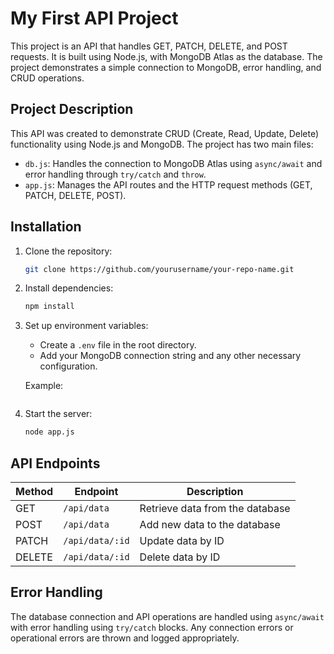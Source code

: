
# My First API Project

This project is an API that handles GET, PATCH, DELETE, and POST requests. It is built using Node.js, with MongoDB Atlas as the database. The project demonstrates a simple connection to MongoDB, error handling, and CRUD operations.

## Project Description

This API was created to demonstrate CRUD (Create, Read, Update, Delete) functionality using Node.js and MongoDB. The project has two main files:

- `db.js`: Handles the connection to MongoDB Atlas using `async/await` and error handling through `try/catch` and `throw`.
- `app.js`: Manages the API routes and the HTTP request methods (GET, PATCH, DELETE, POST).

## Installation

1. Clone the repository:

   ```bash
   git clone https://github.com/yourusername/your-repo-name.git
   ```

2. Install dependencies:

   ```bash
   npm install
   ```

3. Set up environment variables:
   - Create a `.env` file in the root directory.
   - Add your MongoDB connection string and any other necessary configuration.

   Example:

   ```bash  CONNECTION_STRING=mongodb+srv://<username>:<password>@cluster0.mongodb.net/myFirstDatabase?retryWrites=true&w=majority
   ```


4. Start the server:

   ```bash
   node app.js
   ```

## API Endpoints

| Method | Endpoint     | Description              |
|--------|--------------|--------------------------|
| GET    | `/api/data`  | Retrieve data from the database |
| POST   | `/api/data`  | Add new data to the database  |
| PATCH  | `/api/data/:id` | Update data by ID          |
| DELETE | `/api/data/:id` | Delete data by ID          |

## Error Handling

The database connection and API operations are handled using `async/await` with error handling using `try/catch` blocks. Any connection errors or operational errors are thrown and logged appropriately.


